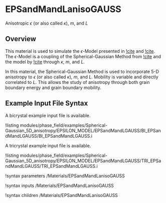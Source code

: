 # EPSandMandLanisoGAUSS

Anisotropic $\epsilon$ (or also called $\kappa$), $m$, and $L$

## Overview

This material is used to simulate the $\epsilon$-Model presented in [!cite](Yeo2022) and [!cite](YEO2024127508). The $\epsilon$-Model is a coupling of the Spherical-Gaussian Method from [!cite](BAIR2021110126) and the model by [!cite](MOELANS2022110592) through $\kappa$, $m$, and $L$.  

In this material, the Spherical-Gaussian Method is used to incorporate 5-D anisotropy to $\epsilon$ (or also called $\kappa$), $m$, and $L$. Mobility is variable and directly correlated to $L$. This allows the study of anisotropy through both grain boundary energy and grain boundary mobility.  

## Example Input File Syntax

A bicrystal example input file is available.

!listing modules/phase_field/examples/Spherical-Gaussian_5D_anisotropy/EPSILON_MODEL/EPSandMandLGAUSS/BI_EPSandMandLGAUSS/BI_EPSandMandLGAUSS.i

A tricrystal example input file is available.

!listing modules/phase_field/examples/Spherical-Gaussian_5D_anisotropy/EPSILON_MODEL/EPSandMandLGAUSS/TRI_EPSandMandLGAUSS/TRI_EPSandMandLGAUSS.i


!syntax parameters /Materials/EPSandMandLanisoGAUSS

!syntax inputs /Materials/EPSandMandLanisoGAUSS

!syntax children /Materials/EPSandMandLanisoGAUSS
